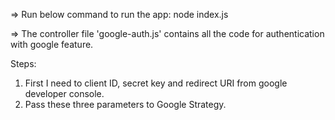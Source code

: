 => Run below command to run the app:
node index.js


=> The controller file 'google-auth.js' contains all the code for authentication with google feature.

Steps:
1. First I need to client ID, secret key and redirect URI from google developer console.
2. Pass these three parameters to Google Strategy.



